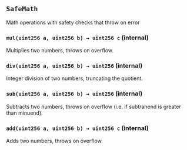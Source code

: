 ## `SafeMath`



Math operations with safety checks that throw on error


### `mul(uint256 a, uint256 b) → uint256 c` (internal)



Multiplies two numbers, throws on overflow.

### `div(uint256 a, uint256 b) → uint256` (internal)



Integer division of two numbers, truncating the quotient.

### `sub(uint256 a, uint256 b) → uint256` (internal)



Subtracts two numbers, throws on overflow (i.e. if subtrahend is greater than minuend).

### `add(uint256 a, uint256 b) → uint256 c` (internal)



Adds two numbers, throws on overflow.


